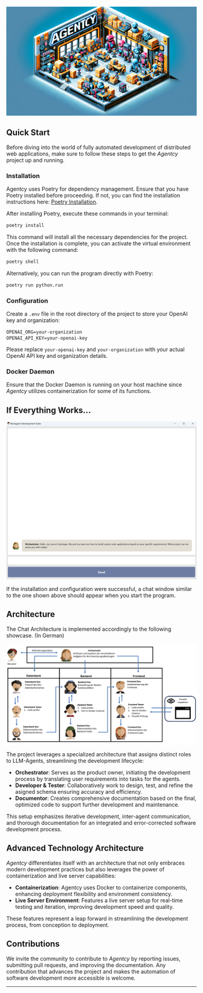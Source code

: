 ![Agentcy Banner](src\docs\images\Agentcy.png)

## Quick Start

Before diving into the world of fully automated development of distributed web applications, make sure to follow these steps to get the *Agentcy* project up and running.

### Installation

Agentcy uses Poetry for dependency management. Ensure that you have Poetry installed before proceeding. If not, you can find the installation instructions here: [Poetry Installation](https://python-poetry.org/docs/#installation).

After installing Poetry, execute these commands in your terminal:

```bash
poetry install
```

This command will install all the necessary dependencies for the project. Once the installation is complete, you can activate the virtual environment with the following command:

```bash
poetry shell
```

Alternatively, you can run the program directly with Poetry:

```bash
poetry run python.run
```

### Configuration

Create a `.env` file in the root directory of the project to store your OpenAI key and organization:

```env
OPENAI_ORG=your-organization
OPENAI_API_KEY=your-openai-key
```

Please replace `your-openai-key` and `your-organization` with your actual OpenAI API key and organization details.

### Docker Daemon

Ensure that the Docker Daemon is running on your host machine since *Agentcy* utilizes containerization for some of its functions. 

## If Everything Works...

![Chatbox Photo](src\docs\images\Chatbox.png)

If the installation and configuration were successful, a chat window similar to the one shown above should appear when you start the program.

## Architecture

The Chat Architecture is implemented accordingly to the following showcase. (In German)

![Chat Architecture](src\docs\images\Architecture.png)

The project leverages a specialized architecture that assigns distinct roles to LLM-Agents, streamlining the development lifecycle:

- **Orchestrator**: Serves as the product owner, initiating the development process by translating user requirements into tasks for the agents.
- **Developer & Tester**: Collaboratively work to design, test, and refine the asigned schema ensuring accuracy and efficiency.
- **Documentor**: Creates comprehensive documentation based on the final, optimized code to support further development and maintenance.

This setup emphasizes iterative development, inter-agent communication, and thorough documentation for an integrated and error-corrected software development process.

## Advanced Technology Architecture

*Agentcy* differentiates itself with an architecture that not only embraces modern development practices but also leverages the power of containerization and live server capabilities:

- **Containerization**: Agentcy uses Docker to containerize components, enhancing deployment flexibility and environment consistency.
- **Live Server Environment**: Features a live server setup for real-time testing and iteration, improving development speed and quality.

These features represent a leap forward in streamlining the development process, from conception to deployment.

## Contributions

We invite the community to contribute to *Agentcy* by reporting issues, submitting pull requests, and improving the documentation. Any contribution that advances the project and makes the automation of software development more accessible is welcome.

---
